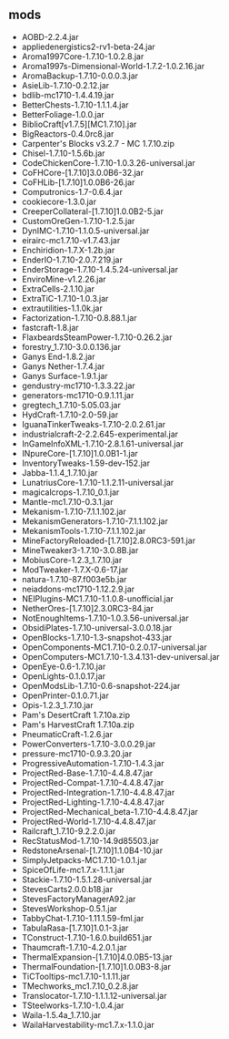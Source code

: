 ## mods
* AOBD-2.2.4.jar
* appliedenergistics2-rv1-beta-24.jar
* Aroma1997Core-1.7.10-1.0.2.8.jar
* Aroma1997s-Dimensional-World-1.7.2-1.0.2.16.jar
* AromaBackup-1.7.10-0.0.0.3.jar
* AsieLib-1.7.10-0.2.12.jar
* bdlib-mc1710-1.4.4.19.jar
* BetterChests-1.7.10-1.1.1.4.jar
* BetterFoliage-1.0.0.jar
* BiblioCraft[v1.7.5][MC1.7.10].jar
* BigReactors-0.4.0rc8.jar
* Carpenter's Blocks v3.2.7 - MC 1.7.10.zip
* Chisel-1.7.10-1.5.6b.jar
* CodeChickenCore-1.7.10-1.0.3.26-universal.jar
* CoFHCore-[1.7.10]3.0.0B6-32.jar
* CoFHLib-[1.7.10]1.0.0B6-26.jar
* Computronics-1.7-0.6.4.jar
* cookiecore-1.3.0.jar
* CreeperCollateral-[1.7.10]1.0.0B2-5.jar
* CustomOreGen-1.7.10-1.2.5.jar
* DynIMC-1.7.10-1.1.0.5-universal.jar
* eirairc-mc1.7.10-v1.7.43.jar
* Enchiridion-1.7.X-1.2b.jar
* EnderIO-1.7.10-2.0.7.219.jar
* EnderStorage-1.7.10-1.4.5.24-universal.jar
* EnviroMine-v1.2.26.jar
* ExtraCells-2.1.10.jar
* ExtraTiC-1.7.10-1.0.3.jar
* extrautilities-1.1.0k.jar
* Factorization-1.7.10-0.8.88.1.jar
* fastcraft-1.8.jar
* FlaxbeardsSteamPower-1.7.10-0.26.2.jar
* forestry_1.7.10-3.0.0.136.jar
* Ganys End-1.8.2.jar
* Ganys Nether-1.7.4.jar
* Ganys Surface-1.9.1.jar
* gendustry-mc1710-1.3.3.22.jar
* generators-mc1710-0.9.1.11.jar
* gregtech_1.7.10-5.05.03.jar
* HydCraft-1.7.10-2.0-59.jar
* IguanaTinkerTweaks-1.7.10-2.0.2.61.jar
* industrialcraft-2-2.2.645-experimental.jar
* InGameInfoXML-1.7.10-2.8.1.61-universal.jar
* INpureCore-[1.7.10]1.0.0B1-1.jar
* InventoryTweaks-1.59-dev-152.jar
* Jabba-1.1.4_1.7.10.jar
* LunatriusCore-1.7.10-1.1.2.11-universal.jar
* magicalcrops-1.7.10_0.1.jar
* Mantle-mc1.7.10-0.3.1.jar
* Mekanism-1.7.10-7.1.1.102.jar
* MekanismGenerators-1.7.10-7.1.1.102.jar
* MekanismTools-1.7.10-7.1.1.102.jar
* MineFactoryReloaded-[1.7.10]2.8.0RC3-591.jar
* MineTweaker3-1.7.10-3.0.8B.jar
* MobiusCore-1.2.3_1.7.10.jar
* ModTweaker-1.7.X-0.6-17.jar
* natura-1.7.10-87.f003e5b.jar
* neiaddons-mc1710-1.12.2.9.jar
* NEIPlugins-MC1.7.10-1.1.0.8-unofficial.jar
* NetherOres-[1.7.10]2.3.0RC3-84.jar
* NotEnoughItems-1.7.10-1.0.3.56-universal.jar
* ObsidiPlates-1.7.10-universal-3.0.0.18.jar
* OpenBlocks-1.7.10-1.3-snapshot-433.jar
* OpenComponents-MC1.7.10-0.2.0.17-universal.jar
* OpenComputers-MC1.7.10-1.3.4.131-dev-universal.jar
* OpenEye-0.6-1.7.10.jar
* OpenLights-0.1.0.17.jar
* OpenModsLib-1.7.10-0.6-snapshot-224.jar
* OpenPrinter-0.1.0.71.jar
* Opis-1.2.3_1.7.10.jar
* Pam's DesertCraft 1.7.10a.zip
* Pam's HarvestCraft 1.7.10a.zip
* PneumaticCraft-1.2.6.jar
* PowerConverters-1.7.10-3.0.0.29.jar
* pressure-mc1710-0.9.3.20.jar
* ProgressiveAutomation-1.7.10-1.4.3.jar
* ProjectRed-Base-1.7.10-4.4.8.47.jar
* ProjectRed-Compat-1.7.10-4.4.8.47.jar
* ProjectRed-Integration-1.7.10-4.4.8.47.jar
* ProjectRed-Lighting-1.7.10-4.4.8.47.jar
* ProjectRed-Mechanical_beta-1.7.10-4.4.8.47.jar
* ProjectRed-World-1.7.10-4.4.8.47.jar
* Railcraft_1.7.10-9.2.2.0.jar
* RecStatusMod-1.7.10-14.9d85503.jar
* RedstoneArsenal-[1.7.10]1.1.0B4-10.jar
* SimplyJetpacks-MC1.7.10-1.0.1.jar
* SpiceOfLife-mc1.7.x-1.1.1.jar
* Stackie-1.7.10-1.5.1.28-universal.jar
* StevesCarts2.0.0.b18.jar
* StevesFactoryManagerA92.jar
* StevesWorkshop-0.5.1.jar
* TabbyChat-1.7.10-1.11.1.59-fml.jar
* TabulaRasa-[1.7.10]1.0.1-3.jar
* TConstruct-1.7.10-1.6.0.build651.jar
* Thaumcraft-1.7.10-4.2.0.1.jar
* ThermalExpansion-[1.7.10]4.0.0B5-13.jar
* ThermalFoundation-[1.7.10]1.0.0B3-8.jar
* TiCTooltips-mc1.7.10-1.1.11.jar
* TMechworks_mc1.7.10_0.2.8.jar
* Translocator-1.7.10-1.1.1.12-universal.jar
* TSteelworks-1.7.10-1.0.4.jar
* Waila-1.5.4a_1.7.10.jar
* WailaHarvestability-mc1.7.x-1.1.0.jar
